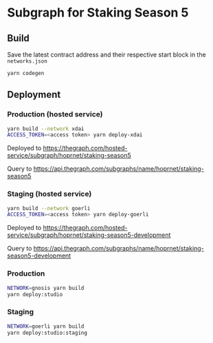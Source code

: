 # Subgraph for Staking Season 5

## Build
Save the latest contract address and their respective start block in the `networks.json`

```sh
yarn codegen
```

## Deployment

### Production (hosted service)
```sh
yarn build --network xdai
ACCESS_TOKEN=<access token> yarn deploy-xdai
```
Deployed to https://thegraph.com/hosted-service/subgraph/hoprnet/staking-season5

Query to https://api.thegraph.com/subgraphs/name/hoprnet/staking-season5


### Staging (hosted service)
```sh
yarn build --network goerli
ACCESS_TOKEN=<access token> yarn deploy-goerli
```
Deployed to https://thegraph.com/hosted-service/subgraph/hoprnet/staking-season5-development

Query to https://api.thegraph.com/subgraphs/name/hoprnet/staking-season5-development


### Production
```sh
NETWORK=gnosis yarn build
yarn deploy:studio
```
### Staging
```sh
NETWORK=goerli yarn build
yarn deploy:studio:staging
```